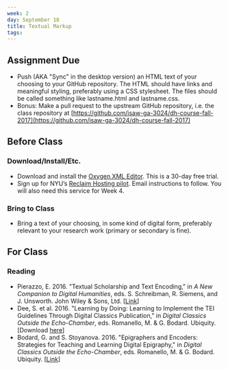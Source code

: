 ```yaml
---
week: 2
day: September 18
title: Textual Markup  
tags:
---
```


## Assignment Due
- Push (AKA "Sync" in the desktop version) an HTML text of your choosing to your GitHub repository. The HTML should have links and meaningful styling, preferably using a CSS stylesheet. The files should be called something like lastname.html and lastname.css.
- Bonus: Make a pull request to the upstream GitHub repository, i.e. the class repository at [https://github.com/isaw-ga-3024/dh-course-fall-2017](https://github.com/isaw-ga-3024/dh-course-fall-2017)

## Before Class

### Download/Install/Etc.
- Download and install the [Oxygen XML Editor](https://www.oxygenxml.com/). This is a 30-day free trial.
- Sign up for NYU’s [Reclaim Hosting pilot](http://hosting.nyu.edu). Email instructions to follow. You will also need this service for Week 4.

### Bring to Class
- Bring a text of your choosing, in some kind of digital form, preferably relevant to your research work (primary or secondary is fine).

## For Class

### Reading
- Pierazzo, E. 2016. "Textual Scholarship and Text Encoding," in *A New Companion to Digital Humanities*, eds. S. Schreibman, R. Siemens, and J. Unsworth. John Wiley & Sons, Ltd. [[Link](https://doi.org/10.1002/9781118680605.ch21)]
- Dee, S. et al. 2016. "Learning by Doing: Learning to Implement the TEI Guidelines Through Digital Classics Publication," in *Digital Classics Outside the Echo-Chamber*, eds. Romanello, M. & G. Bodard. Ubiquity. [Download [here](https://www.ubiquitypress.com/site/chapters/10.5334/bat.b)]
- Bodard, G. and S. Stoyanova. 2016. "Epigraphers and Encoders: Strategies for Teaching and Learning Digital Epigraphy," in *Digital Classics Outside the Echo-Chamber*, eds. Romanello, M. & G. Bodard. Ubiquity. [[Link](https://www.ubiquitypress.com/site/chapters/10.5334/bat.d)]
